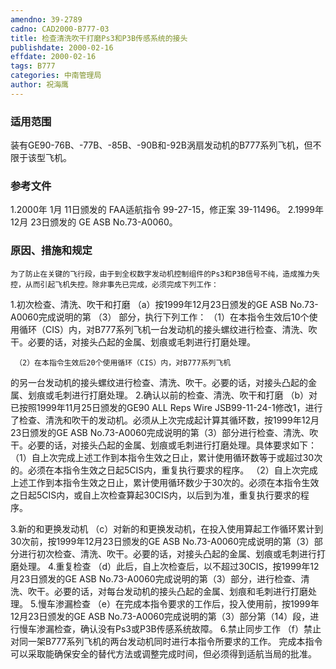 ```yaml
---
amendno: 39-2789
cadno: CAD2000-B777-03
title: 检查清洗吹干打磨Ps3和P3B传感系统的接头
publishdate: 2000-02-16
effdate: 2000-02-16
tags: B777
categories: 中南管理局
author: 祝海鹰
---
```


### 适用范围 
装有GE90-76B、-77B、-85B、-90B和-92B涡扇发动机的B777系列飞机，但不限于该型飞机。

<!--more-->
### 参考文件
1.2000年 1月 11日颁发的 FAA适航指令 99-27-15，修正案 39-11496。
 2.1999年 12月 23日颁发的 GE ASB No.73-A0060。

### 原因、措施和规定 
    为了防止在关键的飞行段，由于到全权数字发动机控制组件的Ps3和P3B信号不纯，造成推力失控，从而引起飞机失控。除非事先已完成，必须完成下列工作： 
1.初次检查、清洗、吹干和打磨 
    （a）按1999年12月23日颁发的GE ASB No.73-A0060完成说明的第
（3）
部分，执行下列工作： 
     （1）在本指令生效后10个使用循环（CIS）内，对B777系列飞机一台发动机的接头螺纹进行检查、清洗、吹干。必要的话，对接头凸起的金属、划痕或毛刺进行打磨处理。 

     （2）在本指令生效后20个使用循环（CIS）内，对B777系列飞机
  
的另一台发动机的接头螺纹进行检查、清洗、吹干。必要的话，对接头凸起的金属、划痕或毛刺进行打磨处理。 
2.确认以前的检查、清洗、吹干和打磨 
    （b）对已按照1999年11月25日颁发的GE90 ALL Reps Wire JSB99-11-24-1修改1，进行了检查、清洗和吹干的发动机。必须从上次完成起计算其循环数，按1999年12月23日颁发的GE ASB No.73-A0060完成说明的第（3）部分进行检查、清洗、吹干。必要的话，对接头凸起的金属、划痕或毛刺进行打磨处理。具体要求如下： 
     （1）自上次完成上述工作到本指令生效之日止，累计使用循环数等于或超过30次的。必须在本指令生效之日起5CIS内，重复执行要求的程序。 
     （2）自上次完成上述工作到本指令生效之日止，累计使用循环数少于30次的。必须在本指令生效之日起5CIS内，或自上次检查算起30CIS内，以后到为准，重复执行要求的程序。 

3.新的和更换发动机 
    （c）对新的和更换发动机，在投入使用算起工作循环累计到30次前，按1999年12月23日颁发的GE ASB No.73-A0060完成说明的第（3）部分进行初次检查、清洗、吹干。必要的话，对接头凸起的金属、划痕或毛刺进行打磨处理。 
4.重复检查 
（d）此后，自上次检查后，以不超过30CIS，按1999年12月23日颁发的GE ASB No.73-A0060完成说明的第（3）部分，进行检查、清洗、吹干。必要的话，对每台发动机的接头凸起的金属、划痕和毛刺进行打磨处理。 
5.慢车渗漏检查 
    （e）在完成本指令要求的工作后，投入使用前，按1999年12月23日颁发的GE ASB No.73-A0060完成说明的第（3）部分第（14）段，进行慢车渗漏检查，确认没有Ps3或P3B传感系统故障。 
6.禁止同步工作 
    （f）禁止对同一架B777系列飞机的两台发动机同时进行本指令所要求的工作。 
    完成本指令可以采取能确保安全的替代方法或调整完成时间，但必须得到适航当局的批准。
